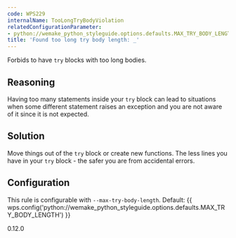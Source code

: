 ```yaml
---
code: WPS229
internalName: TooLongTryBodyViolation
relatedConfigurationParameter:
- python://wemake_python_styleguide.options.defaults.MAX_TRY_BODY_LENGTH
title: 'Found too long try body length: _'
---
```


Forbids to have `try` blocks with too long bodies.

## Reasoning
Having too many statements inside your `try` block can lead to
situations when some different statement raises an exception and you
are not aware of it since it is not expected.

## Solution
Move things out of the `try` block or create new functions. The less
lines you have in your `try` block - the safer you are from
accidental errors.

## Configuration
This rule is configurable with `--max-try-body-length`. Default:
{{ wps.config('python://wemake_python_styleguide.options.defaults.MAX_TRY_BODY_LENGTH') }}

<div class="versionadded">

0.12.0

</div>